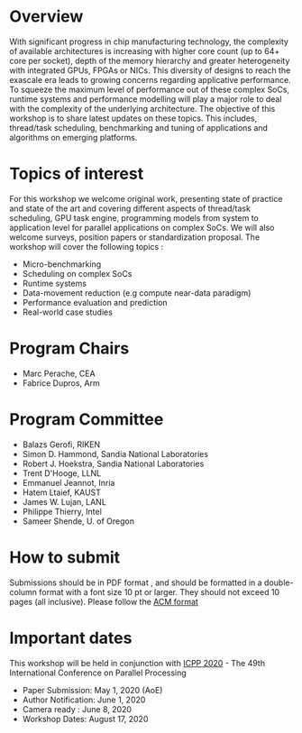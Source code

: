 # Overview
With significant progress in chip manufacturing technology, the complexity of available architectures is increasing with higher core count (up to 64+ core per socket), depth of the memory hierarchy and greater heterogeneity with integrated GPUs, FPGAs or NICs. This diversity of designs to reach the exascale era leads to growing concerns regarding applicative performance. To squeeze the maximum level of performance out of these complex SoCs, runtime systems and performance modelling will play a major role to deal with the complexity of the underlying architecture.
The objective of this workshop is to share latest updates on these topics. This includes, thread/task scheduling, benchmarking and tuning of applications and algorithms on emerging platforms.



 
 

# Topics of interest
For this workshop we welcome original work, presenting state of practice and state of the art and covering different aspects of thread/task scheduling, GPU task engine, programming models from system to application level for parallel applications on complex SoCs. We will also welcome surveys, position papers or standardization proposal. The workshop will cover the following topics :

* Micro-benchmarking
* Scheduling on complex SoCs
* Runtime systems
* Data-movement reduction (e.g compute near-data paradigm)
* Performance evaluation and prediction
* Real-world case studies




# Program Chairs
* Marc Perache, CEA 
* Fabrice Dupros, Arm	

# Program Committee 
*	Balazs Gerofi, RIKEN 
* Simon D. Hammond, Sandia National Laboratories 
* Robert J. Hoekstra, Sandia National Laboratories 
* Trent D'Hooge, LLNL
* Emmanuel Jeannot,	Inria
* Hatem Ltaief, KAUST
* James W. Lujan, LANL 
* Philippe Thierry, Intel 
* Sameer Shende, U. of Oregon 

# How to submit
Submissions should be in PDF format , and should be formatted in a double-column format with a font size 10 pt or larger. They should not exceed 10 pages (all inclusive). Please follow the [ACM format]( https://www.acm.org/publications/proceedings-template)

# Important dates
This workshop will be held in conjunction with [ICPP 2020](https://jnamaral.github.io/icpp20/) - The 49th International Conference on Parallel Processing
* Paper Submission: May 1, 2020 (AoE)
* Author Notification: June 1, 2020
* Camera ready : June 8, 2020
* Workshop Dates: August 17, 2020
